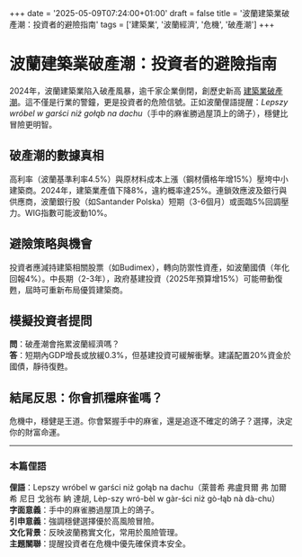 +++
date = '2025-05-09T07:24:00+01:00'
draft = false
title = '波蘭建築業破產潮：投資者的避險指南'
tags = ['建築業', '波蘭經濟', '危機', '破產潮']
+++

# 波蘭建築業破產潮：投資者的避險指南

2024年，波蘭建築業陷入破產風暴，逾千家企業倒閉，創歷史新高 [建築業破產潮](https://www.wnp.pl/budownictwo/tysiac-upadlosci-jestesmy-w-przelomowym-momencie-dla-budownictwa,942280.html)。這不僅是行業的警鐘，更是投資者的危險信號。正如波蘭俚語提醒：*Lepszy wróbel w garści niż gołąb na dachu*（手中的麻雀勝過屋頂上的鴿子），穩健比冒險更明智。

## 破產潮的數據真相

高利率（波蘭基準利率4.5%）與原材料成本上漲（鋼材價格年增15%）壓垮中小建築商。2024年，建築業產值下降8%，違約概率達25%。連鎖效應波及銀行與供應商，波蘭銀行股（如Santander Polska）短期（3-6個月）或面臨5%回調壓力。WIG指數可能波動10%。

## 避險策略與機會

投資者應減持建築相關股票（如Budimex），轉向防禦性資產，如波蘭國債（年化回報4%）。中長期（2-3年），政府基建投資（2025年預算增15%）可能帶動復甦，屆時可重新布局優質建築商。

## 模擬投資者提問

**問**：破產潮會拖累波蘭經濟嗎？  
**答**：短期內GDP增長或放緩0.3%，但基建投資可緩解衝擊。建議配置20%資金於國債，靜待復甦。

## 結尾反思：你會抓穩麻雀嗎？

危機中，穩健是王道。你會緊握手中的麻雀，還是追逐不確定的鴿子？選擇，決定你的財富命運。

---

### 本篇俚語

**俚語**：Lepszy wróbel w garści niż gołąb na dachu（萊普希 弗盧貝爾 弗 加爾希 尼日 戈翁布 納 達胡, Lèp-szy wró-bèl w gàr-ści niż gò-łąb nà dà-chu）  
**字面意義**：手中的麻雀勝過屋頂上的鴿子。  
**引申意義**：強調穩健選擇優於高風險冒險。  
**文化背景**：反映波蘭務實文化，常用於風險管理。  
**主題關聯**：提醒投資者在危機中優先確保資本安全。